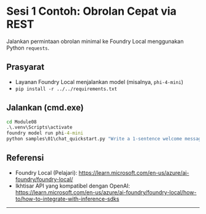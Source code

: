 <!--
CO_OP_TRANSLATOR_METADATA:
{
  "original_hash": "15ab280cc2acd8bbf545cc9a78a408bf",
  "translation_date": "2025-09-22T22:40:53+00:00",
  "source_file": "Module08/samples/01/README.md",
  "language_code": "id"
}
-->
# Sesi 1 Contoh: Obrolan Cepat via REST

Jalankan permintaan obrolan minimal ke Foundry Local menggunakan Python `requests`.

## Prasyarat
- Layanan Foundry Local menjalankan model (misalnya, `phi-4-mini`)
- `pip install -r ../../requirements.txt`

## Jalankan (cmd.exe)
```cmd
cd Module08
.\.venv\Scripts\activate
foundry model run phi-4-mini
python samples\01\chat_quickstart.py "Write a 1-sentence welcome message."
```

## Referensi
- Foundry Local (Pelajari): https://learn.microsoft.com/en-us/azure/ai-foundry/foundry-local/
- Ikhtisar API yang kompatibel dengan OpenAI: https://learn.microsoft.com/en-us/azure/ai-foundry/foundry-local/how-to/how-to-integrate-with-inference-sdks

---

